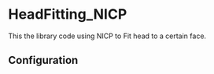 # HeadFitting_NICP
 
This the library code using NICP to Fit head to a certain face. 

## Configuration

